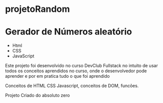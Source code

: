 # projetoRandom

<h1>Gerador de Números aleatório</h1>

<ul>
  <li>Html</li>
  <li>CSS</li>
  <li>JavaScript</li>
</ul>
<p>Este projeto foi desenvolvido no curso DevClub Fullstack no intuito de usar todos os conceitos aprendidos no curso, onde o desenvolvedor pode aprender e por em pratica tudo o que foi aprendido</p>
<p>Conceitos de HTML CSS Javascript, conceitos de DOM, funcões.</p>
<p>Projeto Criado do absoluto zero</p>

